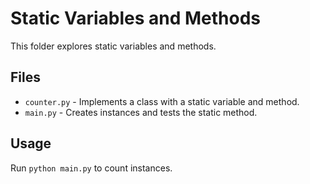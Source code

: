# Static Variables and Methods

This folder explores static variables and methods.

## Files
- `counter.py` - Implements a class with a static variable and method.
- `main.py` - Creates instances and tests the static method.

## Usage
Run `python main.py` to count instances.
